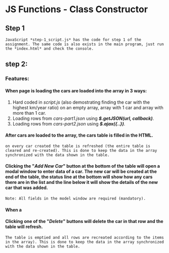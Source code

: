 # JS Functions - Class Constructor
## Step 1

    JavaScript *step-1_script.js* has the code for step 1 of the assignment. The same code is also exists in the main program, just run the *index.html* and check the console.

## step 2:
### **Features:**
#### When page is loading the cars are loaded into the array in 3 ways:
1. Hard coded in *script.js* (also demostrating finding the car with the highest km/year ratio) on an empty array, array with 1 car and array with more than 1 car.
2. Loading rows from *cars-part1.json* using ***$.getJSON(url, callback)***.
3. Loading rows from *cars-part2.json* using ***$.ajax({..})***.

#### After cars are loaded to the array, the cars table is filled in the HTML.
    on every car created the table is refreshed (the entire table is cleared and re-created). This is done to keep the data in the array synchronized with the data shown in the table.

#### Clicking the "*Add New Car*" button at the bottom of the table will open a modal window to enter data of a car. The new car will be created at the end of the table, the status line at the bottom will show how any cars there are in the list and the line below it will show the details of the new car that was added.
    Note: All fields in the model window are required (mandatory).

#### When a 

#### Clicking one of the "*Delete*" buttons will delete the car in that row and the table will refresh.
    The table is emptied and all rows are recreated according to the items in the array). This is done to keep the data in the array synchronized with the data shown in the table.